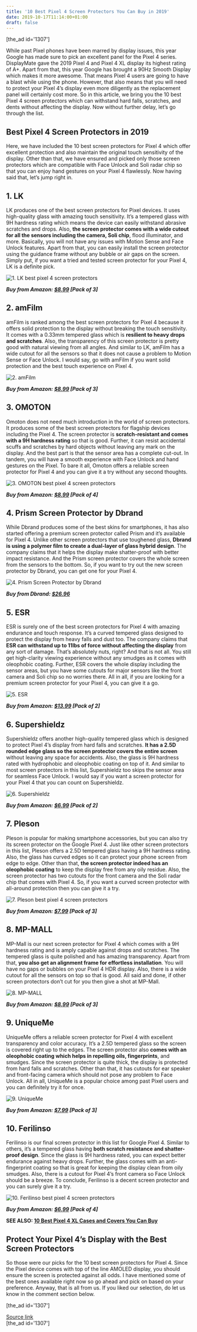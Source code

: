 ```yaml
---
title: '10 Best Pixel 4 Screen Protectors You Can Buy in 2019'
date: 2019-10-17T11:14:00+01:00
draft: false
---
```


\[the\_ad id='1307'\]  
  

  

While past Pixel phones have been marred by display issues, this year Google has made sure to pick an excellent panel for the Pixel 4 series. DisplayMate gave the 2019 Pixel 4 and Pixel 4 XL display its highest rating of A+. Apart from that, this year Google has brought a 90Hz Smooth Display which makes it more awesome. That means Pixel 4 users are going to have a blast while using the phone. However, that also means that you will need to protect your Pixel 4’s display even more diligently as the replacement panel will certainly cost more. So in this article, we bring you the 10 best Pixel 4 screen protectors which can withstand hard falls, scratches, and dents without affecting the display. Now without further delay, let’s go through the list.  

Best Pixel 4 Screen Protectors in 2019
--------------------------------------

  

Here, we have included the 10 best screen protectors for Pixel 4 which offer excellent protection and also maintain the original touch sensitivity of the display. Other than that, we have ensured and picked only those screen protectors which are compatible with Face Unlock and Soli radar chip so that you can enjoy hand gestures on your Pixel 4 flawlessly. Now having said that, let’s jump right in.  

1\. LK
------

  

LK produces one of the best screen protectors for Pixel devices. It uses high-quality glass with amazing touch sensitivity. It’s a tempered glass with 9H hardness rating which means the device can easily withstand abrasive scratches and drops. Also, **the screen protector comes with a wide cutout for all the sensors including the camera, Soli chip**, flood illuminator, and more. Basically, you will not have any issues with Motion Sense and Face Unlock features. Apart from that, you can easily install the screen protector using the guidance frame without any bubble or air gaps on the screen. Simply put, if you want a tried and tested screen protector for your Pixel 4, LK is a definite pick.  

![1. LK best pixel 4 screen protectors](https://beebom.com/wp-content/uploads/2019/10/1.-LK.jpg)

_**Buy from Amazon: [$8.99](https://geni.us/oNA5tm) \[Pack of 3\]**_  

2\. amFilm
----------

  

amFilm is ranked among the best screen protectors for Pixel 4 because it offers solid protection to the display without breaking the touch sensitivity. It comes with a 0.33mm tempered glass which is **resilient to heavy drops and scratches**. Also, the transparency of this screen protector is pretty good with natural viewing from all angles. And similar to LK, amFilm has a wide cutout for all the sensors so that it does not cause a problem to Motion Sense or Face Unlock. I would say, go with amFilm if you want solid protection and the best touch experience on Pixel 4.  

![2. amFilm](https://beebom.com/wp-content/uploads/2019/10/2.-amFilm.jpg)

_**Buy from Amazon: [$8.99](https://geni.us/P6ARrj) \[Pack of 3\]**_  

3\. OMOTON
----------

  

Omoton does not need much introduction in the world of screen protectors. It produces some of the best screen protectors for flagship devices including the Pixel 4. The screen protector is **scratch-resistant and comes with a 9H hardness rating** so that is good. Further, it can resist accidental scuffs and scratches by hard objects without leaving any mark on the display. And the best part is that the sensor area has a complete cut-out. In tandem, you will have a smooth experience with Face Unlock and hand gestures on the Pixel. To bare it all, Omoton offers a reliable screen protector for Pixel 4 and you can give it a try without any second thoughts.

  
  

  

![3. OMOTON best pixel 4 screen protectors](https://beebom.com/wp-content/uploads/2019/10/3.-OMOTON.jpg)

_**Buy from Amazon: [$8.99](https://geni.us/Lmhe9A) \[Pack of 4\]**_  

4\. Prism Screen Protector by Dbrand
------------------------------------

  

While Dbrand produces some of the best skins for smartphones, it has also started offering a premium screen protector called Prism and it’s available for Pixel 4. Unlike other screen protectors that use toughened glass, **Dbrand is using a polymer film to create a dual-layer of glass hybrid design**. The company claims that it helps the display make shatter-proof with better impact resistance. And the Prism screen protector covers the whole screen from the sensors to the bottom. So, if you want to try out the new screen protector by Dbrand, you can get one for your Pixel 4.  

![4. Prism Screen Protector by Dbrand](https://beebom.com/wp-content/uploads/2019/10/4.-Prism-Screen-Protector-by-Dbrand.jpg)

_**Buy from Dbrand: [$26.96](https://geni.us/GERABd)**_  

5\. ESR
-------

  

ESR is surely one of the best screen protectors for Pixel 4 with amazing endurance and touch response. It’s a curved tempered glass designed to protect the display from heavy falls and dust too. The company claims that **ESR can withstand up to 11lbs of force without affecting the display** from any sort of damage. That’s absolutely nuts, right? And that is not all. You still get high-clarity viewing experience without any smudges as it comes with oleophobic coating. Further, ESR covers the whole display including the sensor areas, but you have some cutouts for major sensors like the front camera and Soli chip so no worries there. All in all, if you are looking for a premium screen protector for your Pixel 4, you can give it a go.  

![5. ESR](https://beebom.com/wp-content/uploads/2019/10/5.-ESR.jpg)

_**Buy from Amazon: [$13.99](https://geni.us/hu0Z17W) \[Pack of 2\]**_  

6\. Supershieldz
----------------

  

Supershieldz offers another high-quality tempered glass which is designed to protect Pixel 4’s display from hard falls and scratches. **It has a 2.5D rounded edge glass so the screen protector covers the entire screen** without leaving any space for accidents. Also, the glass is 9H hardness rated with hydrophobic and oleophobic coating on top of it. And similar to most screen protectors in this list, Supershieldz too skips the sensor area for seamless Face Unlock. I would say if you want a screen protector for your Pixel 4 that you can count on Supershieldz.

  
  

  

![6. Supershieldz](https://beebom.com/wp-content/uploads/2019/10/6.-Supershieldz.jpg)

_**Buy from Amazon: [$6.99](https://geni.us/AETuBEA) \[Pack of 2\]**_  

7\. Pleson
----------

  

Pleson is popular for making smartphone accessories, but you can also try its screen protector on the Google Pixel 4. Just like other screen protectors in this list, Pleson offers a 2.5D tempered glass having a 9H hardness rating. Also, the glass has curved edges so it can protect your phone screen from edge to edge. Other than that, **the screen protector indeed has an oleophobic coating** to keep the display free from any oily residue. Also, the screen protector has two cutouts for the front camera and the Soli radar chip that comes with Pixel 4. So, if you want a curved screen protector with all-around protection then you can give it a try.  

![7. Pleson best pixel 4 screen protectors](https://beebom.com/wp-content/uploads/2019/10/7.-Pleson.jpg)

_**Buy from Amazon: [$7.99](https://geni.us/xjVlBe) \[Pack of 3\]**_  

8\. MP-MALL
-----------

  

MP-Mall is our next screen protector for Pixel 4 which comes with a 9H hardness rating and is amply capable against drops and scratches. The tempered glass is quite polished and has amazing transparency. Apart from that, **you also get an alignment frame for effortless installation**. You will have no gaps or bubbles on your Pixel 4 HDR display. Also, there is a wide cutout for all the sensors on top so that is good. All said and done, if other screen protectors don’t cut for you then give a shot at MP-Mall.  

![8. MP-MALL](https://beebom.com/wp-content/uploads/2019/10/8.-MP-MALL.jpg)

_**Buy from Amazon: [$8.99](https://geni.us/IbimwVg) \[Pack of 3\]**_  

9\. UniqueMe
------------

  

UniqueMe offers a reliable screen protector for Pixel 4 with excellent transparency and color accuracy. It’s a 2.5D tempered glass so the screen is covered right up to the edges. The screen protector also **comes with an oleophobic coating which helps in repelling oils, fingerprints**, and smudges. Since the screen protector is quite thick, the display is protected from hard falls and scratches. Other than that, it has cutouts for ear speaker and front-facing camera which should not pose any problem to Face Unlock. All in all, UniqueMe is a popular choice among past Pixel users and you can definitely try it for once.

  
  

  

![9. UniqueMe](https://beebom.com/wp-content/uploads/2019/10/9.-UniqueMe.jpg)

_**Buy from Amazon: [$7.99](https://geni.us/CoBte) \[Pack of 3\]**_  

10\. Ferilinso
--------------

  

Ferilinso is our final screen protector in this list for Google Pixel 4. Similar to others, it’s a tempered glass having **both scratch resistance and shatter-proof design**. Since the glass is 9H hardness rated, you can expect better endurance against heavy drops. Further, the glass comes with an anti-fingerprint coating so that is great for keeping the display clean from oily smudges. Also, there is a cutout for Pixel 4’s front camera so Face Unlock should be a breeze. To conclude, Ferilinso is a decent screen protector and you can surely give it a try.  

![10. Ferilinso best pixel 4 screen protectors](https://beebom.com/wp-content/uploads/2019/10/10.-Ferilinso.jpg)

_**Buy from Amazon: [$6.99](https://geni.us/L0M1) \[Pack of 4\]**_  

**SEE ALSO: [10 Best Pixel 4 XL Cases and Covers You Can Buy](https://beebom.com/best-pixel-4-xl-cases-covers/)**  

Protect Your Pixel 4’s Display with the Best Screen Protectors
--------------------------------------------------------------

  

So those were our picks for the 10 best screen protectors for Pixel 4. Since the Pixel device comes with top of the line AMOLED display, you should ensure the screen is protected against all odds. I have mentioned some of the best ones available right now so go ahead and pick on based on your preference. Anyway, that is all from us. If you liked our selection, do let us know in the comment section below.  

  
\[the\_ad id='1307'\]  
  
[Source link](https://beebom.com/best-pixel-4-screen-protectors/)  
\[the\_ad id='1307'\]